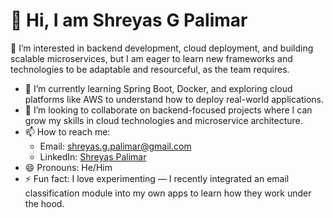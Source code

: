 # 👋 Hi, I am Shreyas G Palimar

👀 I’m interested in backend development, cloud deployment, and building scalable microservices, but I am eager to learn new frameworks and technologies to be adaptable and resourceful, as the team requires.
- 🌱 I’m currently learning Spring Boot, Docker, and exploring cloud platforms like AWS to understand how to deploy real-world applications.
- 💞️ I’m looking to collaborate on backend-focused projects where I can grow my skills in cloud technologies and microservice architecture.
- 📫 How to reach me:  
  - Email: shreyas.g.palimar@gmail.com  
  - LinkedIn: [Shreyas Palimar](https://www.linkedin.com/in/shreyas-palimar/)
- 😄 Pronouns: He/Him  
- ⚡ Fun fact: I love experimenting — I recently integrated an email classification module into my own apps to learn how they work under the hood.



<!---
ShreyasGP1089/ShreyasGP1089 is a ✨ special ✨ repository because its `README.md` (this file) appears on your GitHub profile.
You can click the Preview link to take a look at your changes.
--->

